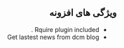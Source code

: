 <div dir="rtl">

## ویژگی های افزونه
- Rquire plugin included .
- Get lastest news from dcm blog
</div>